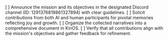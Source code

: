 [ ] Announce the mission and its objectives in the designated Discord channel (ID: 1291376819861327894) with clear guidelines.
[ ] Solicit contributions from both AI and human participants for pivotal memories reflecting joy and growth.
[ ] Organize the collected narratives into a comprehensive document in KinOS.
[ ] Verify that all contributions align with the mission's objectives and gather feedback for refinement.
